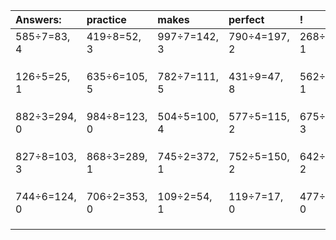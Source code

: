 | Answers: | practice | makes | perfect | ! |
| :--- | :--- | :--- | :--- | :--- |
| 585÷7=83, 4 | 419÷8=52, 3 | 997÷7=142, 3 | 790÷4=197, 2 | 268÷3=89, 1 | 
|   |   |   |   |   | 
|   |   |   |   |   | 
|   |   |   |   |   | 
| 126÷5=25, 1 | 635÷6=105, 5 | 782÷7=111, 5 | 431÷9=47, 8 | 562÷3=187, 1 | 
|   |   |   |   |   | 
|   |   |   |   |   | 
|   |   |   |   |   | 
| 882÷3=294, 0 | 984÷8=123, 0 | 504÷5=100, 4 | 577÷5=115, 2 | 675÷7=96, 3 | 
|   |   |   |   |   | 
|   |   |   |   |   | 
|   |   |   |   |   | 
| 827÷8=103, 3 | 868÷3=289, 1 | 745÷2=372, 1 | 752÷5=150, 2 | 642÷8=80, 2 | 
|   |   |   |   |   | 
|   |   |   |   |   | 
|   |   |   |   |   | 
| 744÷6=124, 0 | 706÷2=353, 0 | 109÷2=54, 1 | 119÷7=17, 0 | 477÷9=53, 0 | 
|   |   |   |   |   | 
|   |   |   |   |   | 
|   |   |   |   |   | 
